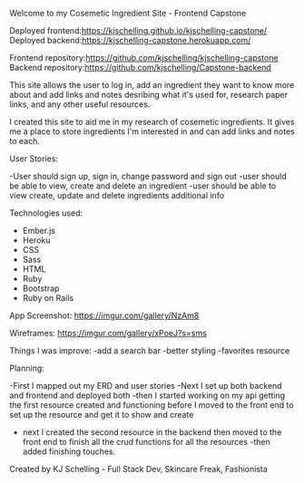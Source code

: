 
Welcome to my Cosemetic Ingredient Site - Frontend Capstone 

Deployed frontend:https://kjschelling.github.io/kjschelling-capstone/
Deployed backend:https://kjschelling-capstone.herokuapp.com/

Frontend repository:https://github.com/kjschelling/kjschelling-capstone
Backend repository:https://github.com/kjschelling/Capstone-backend

This site allows the user to log in, add an ingredient they want to know more
about and add links and notes desribing what it's used for, research paper links,
and any other useful resources.

I created this site to aid me in my research of cosemetic ingredients. It gives me
a place to store ingredients I'm interested in and can add links and notes to each.

User Stories:

-User should sign up, sign in, change password and sign out
-user should be able to view, create and delete an ingredient
-user should be able to view create, update and delete ingredients additional info



Technologies used:

- Ember.js
- Heroku
- CSS 
- Sass
- HTML
- Ruby 
- Bootstrap
- Ruby on Rails

App Screenshot:
https://imgur.com/gallery/NzAm8

Wireframes:
https://imgur.com/gallery/xPoeJ?s=sms


Things I was improve:
-add a search bar
-better styling
-favorites resource

Planning:

-First I mapped out my ERD and user stories
-Next I set up both backend and frontend and deployed both
-then I started working on my api getting the first resource created and functioning
before I moved to the front end to set up the resource and get it to show and create
- next I created the second resource in the backend then moved to the front end to finish
all the crud functions for all the resources
-then added finishing touches.


Created by KJ Schelling - Full Stack Dev, Skincare Freak, Fashionista
